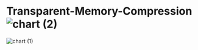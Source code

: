 # Transparent-Memory-Compression![chart (2)](https://github.com/01harsh/Transparent-Memory-Compression/assets/60311625/cebcab4c-3bc9-4450-a9ec-629d97195a4d)
![chart (1)](https://github.com/01harsh/Transparent-Memory-Compression/assets/60311625/2591d1e7-e61a-446e-a832-33cb27e37db0)
